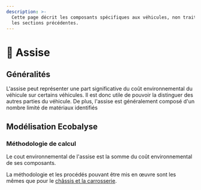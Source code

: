 ```yaml
---
description: >-
  Cette page décrit les composants spécifiques aux véhicules, non traités dans
  les sections précédentes.
---
```


# 💺 Assise

## Généralités

L'assise peut représenter une part significative du coût environnemental du véhicule sur certains véhicules. Il est donc utile de pouvoir la distinguer des autres parties du véhicule. De plus, l'assise est généralement composé d'un nombre limité de matériaux identifiés

## Modélisation Ecobalyse

### Méthodologie de calcul <a href="#methodologie-de-calcul" id="methodologie-de-calcul"></a>

Le cout environnemental de l'assise est la somme du coût environnemental de ses composants.

La méthodologie et les procédés pouvant être mis en œuvre sont les mêmes que pour le [châssis et la carrosserie](chassis-carrosserie/).

